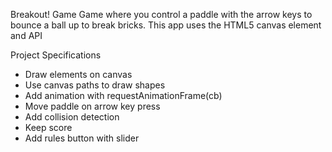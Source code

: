 Breakout! Game
Game where you control a paddle with the arrow keys to bounce a ball up to break bricks. This app uses the HTML5 canvas element and API

Project Specifications
+ Draw elements on canvas
+ Use canvas paths to draw shapes
+ Add animation with requestAnimationFrame(cb)
+ Move paddle on arrow key press
+ Add collision detection
+ Keep score
+ Add rules button with slider
